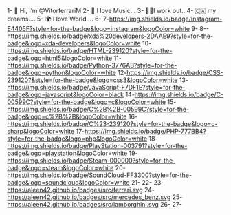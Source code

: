1- 👋 Hi, I’m @VitorferrariM
2- 🎸 I love Music...
3- 🏋️‍♂️I work out..
4- 🇨🇦 my dreams....
5- 🌍 I love World....
6-
7-https://img.shields.io/badge/Instagram-E4405F?style=for-the-badge&logo=instagram&logoColor=white
9-
8--https://img.shields.io/badge/xda%20developers-2DAAE9?style=for-the-badge&logo=xda-developers&logoColor=white
10-https://img.shields.io/badge/HTML-239120?style=for-the-badge&logo=html5&logoColor=white
11-https://img.shields.io/badge/Python-3776AB?style=for-the-badge&logo=python&logoColor=white
12-https://img.shields.io/badge/CSS-239120?&style=for-the-badge&logo=css3&logoColor=white
13-https://img.shields.io/badge/JavaScript-F7DF1E?style=for-the-badge&logo=javascript&logoColor=black
14-https://img.shields.io/badge/C-00599C?style=for-the-badge&logo=c&logoColor=white
15-https://img.shields.io/badge/C%2B%2B-00599C?style=for-the-badge&logo=c%2B%2B&logoColor=white
16-https://img.shields.io/badge/C%23-239120?style=for-the-badge&logo=c-sharp&logoColor=white
17-https://img.shields.io/badge/PHP-777BB4?style=for-the-badge&logo=php&logoColor=white
18-https://img.shields.io/badge/PlayStation-003791?style=for-the-badge&logo=playstation&logoColor=white
19-https://img.shields.io/badge/Steam-000000?style=for-the-badge&logo=steam&logoColor=white
20-https://img.shields.io/badge/SoundCloud-FF3300?style=for-the-badge&logo=soundcloud&logoColor=white
21-
22-
23-https://aleen42.github.io/badges/src/ferrari.svg
24-https://aleen42.github.io/badges/src/mercedes_benz.svg
25-https://aleen42.github.io/badges/src/lamborghini.svg
26-
27-
